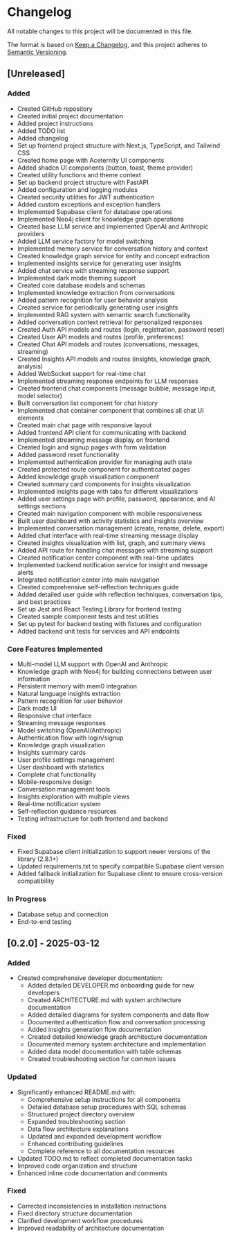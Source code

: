 # Changelog

All notable changes to this project will be documented in this file.

The format is based on [Keep a Changelog](https://keepachangelog.com/en/1.0.0/),
and this project adheres to [Semantic Versioning](https://semver.org/spec/v2.0.0.html).

## [Unreleased]

### Added
- Created GitHub repository
- Created initial project documentation
- Added project instructions
- Added TODO list
- Added changelog
- Set up frontend project structure with Next.js, TypeScript, and Tailwind CSS
- Created home page with Aceternity UI components
- Added shadcn UI components (button, toast, theme provider)
- Created utility functions and theme context
- Set up backend project structure with FastAPI
- Added configuration and logging modules
- Created security utilities for JWT authentication
- Added custom exceptions and exception handlers
- Implemented Supabase client for database operations
- Implemented Neo4j client for knowledge graph operations
- Created base LLM service and implemented OpenAI and Anthropic providers
- Added LLM service factory for model switching
- Implemented memory service for conversation history and context
- Created knowledge graph service for entity and concept extraction
- Implemented insights service for generating user insights
- Added chat service with streaming response support
- Implemented dark mode theming support
- Created core database models and schemas
- Implemented knowledge extraction from conversations
- Added pattern recognition for user behavior analysis
- Created service for periodically generating user insights
- Implemented RAG system with semantic search functionality
- Added conversation context retrieval for personalized responses
- Created Auth API models and routes (login, registration, password reset)
- Created User API models and routes (profile, preferences)
- Created Chat API models and routes (conversations, messages, streaming)
- Created Insights API models and routes (insights, knowledge graph, analysis)
- Added WebSocket support for real-time chat
- Implemented streaming response endpoints for LLM responses
- Created frontend chat components (message bubble, message input, model selector)
- Built conversation list component for chat history
- Implemented chat container component that combines all chat UI elements
- Created main chat page with responsive layout
- Added frontend API client for communicating with backend
- Implemented streaming message display on frontend
- Created login and signup pages with form validation
- Added password reset functionality
- Implemented authentication provider for managing auth state
- Created protected route component for authenticated pages
- Added knowledge graph visualization component
- Created summary card components for insights visualization
- Implemented insights page with tabs for different visualizations
- Added user settings page with profile, password, appearance, and AI settings sections
- Created main navigation component with mobile responsiveness
- Built user dashboard with activity statistics and insights overview
- Implemented conversation management (create, rename, delete, export)
- Added chat interface with real-time streaming message display
- Created insights visualization with list, graph, and summary views
- Added API route for handling chat messages with streaming support
- Created notification center component with real-time updates
- Implemented backend notification service for insight and message alerts
- Integrated notification center into main navigation
- Created comprehensive self-reflection techniques guide
- Added detailed user guide with reflection techniques, conversation tips, and best practices
- Set up Jest and React Testing Library for frontend testing
- Created sample component tests and test utilities
- Set up pytest for backend testing with fixtures and configuration
- Added backend unit tests for services and API endpoints

### Core Features Implemented
- Multi-model LLM support with OpenAI and Anthropic
- Knowledge graph with Neo4j for building connections between user information
- Persistent memory with mem0 integration
- Natural language insights extraction
- Pattern recognition for user behavior
- Dark mode UI
- Responsive chat interface
- Streaming message responses
- Model switching (OpenAI/Anthropic)
- Authentication flow with login/signup
- Knowledge graph visualization
- Insights summary cards
- User profile settings management
- User dashboard with statistics
- Complete chat functionality
- Mobile-responsive design
- Conversation management tools
- Insights exploration with multiple views
- Real-time notification system
- Self-reflection guidance resources
- Testing infrastructure for both frontend and backend

### Fixed
- Fixed Supabase client initialization to support newer versions of the library (2.8.1+)
- Updated requirements.txt to specify compatible Supabase client version
- Added fallback initialization for Supabase client to ensure cross-version compatibility

### In Progress
- Database setup and connection
- End-to-end testing

## [0.2.0] - 2025-03-12

### Added
- Created comprehensive developer documentation:
  - Added detailed DEVELOPER.md onboarding guide for new developers
  - Created ARCHITECTURE.md with system architecture documentation
  - Added detailed diagrams for system components and data flow
  - Documented authentication flow and conversation processing
  - Added insights generation flow documentation
  - Created detailed knowledge graph architecture documentation
  - Documented memory system architecture and implementation
  - Added data model documentation with table schemas
  - Created troubleshooting section for common issues

### Updated
- Significantly enhanced README.md with:
  - Comprehensive setup instructions for all components
  - Detailed database setup procedures with SQL schemas
  - Structured project directory overview
  - Expanded troubleshooting section
  - Data flow architecture explanations
  - Updated and expanded development workflow
  - Enhanced contributing guidelines
  - Complete reference to all documentation resources
- Updated TODO.md to reflect completed documentation tasks
- Improved code organization and structure
- Enhanced inline code documentation and comments

### Fixed
- Corrected inconsistencies in installation instructions
- Fixed directory structure documentation
- Clarified development workflow procedures
- Improved readability of architecture documentation